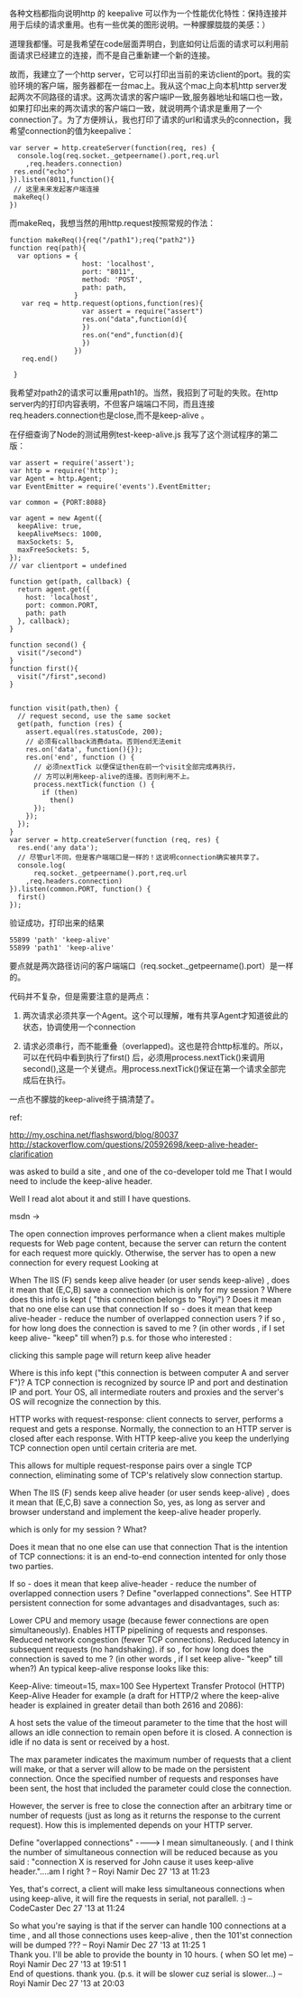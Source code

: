 各种文档都指向说明http 的 keepalive 可以作为一个性能优化特性：保持连接并用于后续的请求重用。也有一些优美的图形说明。一种朦朦胧胧的美感：）


道理我都懂。可是我希望在code层面弄明白，到底如何让后面的请求可以利用前面请求已经建立的连接，而不是自己重新建一个新的连接。

故而，我建立了一个http server，它可以打印出当前的来访client的port。我的实验环境的客户端，服务器都在一台mac上。我从这个mac上向本机http server发起两次不同路径的请求。这两次请求的客户端IP一致,服务器地址和端口也一致，如果打印出来的两次请求的客户端口一致，就说明两个请求是重用了一个connection了。为了方便辨认，我也打印了请求的url和请求头的connection，我希望connection的值为keepalive：

    var server = http.createServer(function(req, res) {
      console.log(req.socket._getpeername().port,req.url
        ,req.headers.connection)
     res.end("echo")
    }).listen(8011,function(){
     // 这里未来发起客户端连接
     makeReq()
    })
而makeReq，我想当然的用http.request按照常规的作法：

    function makeReq(){req("/path1");req("path2")}
    function req(path){
      var options = {
                      host: 'localhost',
                      port: "8011",
                      method: 'POST',
                      path: path,        
                    }
       var req = http.request(options,function(res){
                      var assert = require("assert")
                      res.on("data",function(d){
                      })
                      res.on("end",function(d){    
                      })
                    })
       req.end()
            
     }
我希望对path2的请求可以重用path1的。当然，我招到了可耻的失败。在http server内的打印内容表明，不但客户端端口不同，而且连接req.headers.connection也是close,而不是keep-alive 。

在仔细查询了Node的测试用例test-keep-alive.js 我写了这个测试程序的第二版：

    var assert = require('assert');
    var http = require('http');
    var Agent = http.Agent;
    var EventEmitter = require('events').EventEmitter;
    
    var common = {PORT:8088}
    
    var agent = new Agent({
      keepAlive: true,
      keepAliveMsecs: 1000,
      maxSockets: 5,
      maxFreeSockets: 5,
    });
    // var clientport = undefined
    
    function get(path, callback) {
      return agent.get({
        host: 'localhost',
        port: common.PORT,
        path: path
      }, callback);
    }
    
    function second() {
      visit("/second")
    }
    function first(){
      visit("/first",second)
    }
    
    
    function visit(path,then) {
      // request second, use the same socket
      get(path, function (res) {
        assert.equal(res.statusCode, 200);
        // 必须有callback消费data。否则end无法emit
        res.on('data', function(){});
        res.on('end', function () {
          // 必须nextTick 以便保证then在前一个visit全部完成再执行，
          // 方可以利用keep-alive的连接。否则利用不上。
          process.nextTick(function () {
            if (then)
              then()
          });
        });
      });
    }
    var server = http.createServer(function (req, res) {
      res.end('any data');
      // 尽管url不同，但是客户端端口是一样的！这说明connection确实被共享了。
      console.log(
          req.socket._getpeername().port,req.url
        ,req.headers.connection)
    }).listen(common.PORT, function() {
      first()
    });


验证成功，打印出来的结果

    55899 'path' 'keep-alive'
    55899 'path1' 'keep-alive'
要点就是两次路径访问的客户端端口（req.socket._getpeername().port）是一样的。

代码并不复杂，但是需要注意的是两点：

1. 两次请求必须共享一个Agent。这个可以理解，唯有共享Agent才知道彼此的状态，协调使用一个connection

2. 请求必须串行，而不能重叠（overlapped)。这也是符合http标准的。所以，可以在代码中看到执行了first() 后，必须用process.nextTick()来调用second(),这是一个关键点。用process.nextTick()保证在第一个请求全部完成后在执行。

一点也不朦胧的keep-alive终于搞清楚了。


ref:

http://my.oschina.net/flashsword/blog/80037
http://stackoverflow.com/questions/20592698/keep-alive-header-clarification




 was asked to build a site , and one of the co-developer told me That I would need to include the keep-alive header.

Well I read alot about it and still I have questions.

msdn ->

The open connection improves performance when a client makes multiple requests for Web page content, because the server can return the content for each request more quickly. Otherwise, the server has to open a new connection for every request
Looking at



When The IIS (F) sends keep alive header (or user sends keep-alive) , does it mean that (E,C,B) save a connection which is only for my session ?
Where does this info is kept ( "this connection belongs to "Royi") ?
Does it mean that no one else can use that connection
If so - does it mean that keep alive-header - reduce the number of overlapped connection users ?
if so , for how long does the connection is saved to me ? (in other words , if I set keep alive- "keep" till when?)
p.s. for those who interested :

clicking this sample page will return keep alive header

Where is this info kept ("this connection is between computer A and server F")?
A TCP connection is recognized by source IP and port and destination IP and port. Your OS, all intermediate routers and proxies and the server's OS will recognize the connection by this.

HTTP works with request-response: client connects to server, performs a request and gets a response. Normally, the connection to an HTTP server is closed after each response. With HTTP keep-alive you keep the underlying TCP connection open until certain criteria are met.

This allows for multiple request-response pairs over a single TCP connection, eliminating some of TCP's relatively slow connection startup.

When The IIS (F) sends keep alive header (or user sends keep-alive) , does it mean that (E,C,B) save a connection
So, yes, as long as server and browser understand and implement the keep-alive header properly.

which is only for my session ?
What?

Does it mean that no one else can use that connection
That is the intention of TCP connections: it is an end-to-end connection intented for only those two parties.

If so - does it mean that keep alive-header - reduce the number of overlapped connection users ?
Define "overlapped connections". See HTTP persistent connection for some advantages and disadvantages, such as:

Lower CPU and memory usage (because fewer connections are open simultaneously).
Enables HTTP pipelining of requests and responses.
Reduced network congestion (fewer TCP connections).
Reduced latency in subsequent requests (no handshaking).
if so , for how long does the connection is saved to me ? (in other words , if I set keep alive- "keep" till when?)
An typical keep-alive response looks like this:

Keep-Alive: timeout=15, max=100
See Hypertext Transfer Protocol (HTTP) Keep-Alive Header for example (a draft for HTTP/2 where the keep-alive header is explained in greater detail than both 2616 and 2086):

A host sets the value of the timeout parameter to the time that the host will allows an idle connection to remain open before it is closed. A connection is idle if no data is sent or received by a host.

The max parameter indicates the maximum number of requests that a client will make, or that a server will allow to be made on the persistent connection. Once the specified number of requests and responses have been sent, the host that included the parameter could close the connection.

However, the server is free to close the connection after an arbitrary time or number of requests (just as long as it returns the response to the current request). How this is implemented depends on your HTTP server.

Define "overlapped connections" ----> I mean simultaneously. ( and I think the number of simultaneous connection will be reduced because as you said : "connection X is reserved for John cause it uses keep-alive header."....am I right ? –  Royi Namir Dec 27 '13 at 11:23
      
Yes, that's correct, a client will make less simultaneous connections when using keep-alive, it will fire the requests in serial, not parallell. :) –  CodeCaster Dec 27 '13 at 11:24 
      
So what you're saying is that if the server can handle 100 connections at a time , and all those connections uses keep-alive , then the 101'st connection will be dumped ??? –  Royi Namir Dec 27 '13 at 11:25
1   
Thank you. I'll be able to provide the bounty in 10 hours. ( when SO let me) –  Royi Namir Dec 27 '13 at 19:51
1   
End of questions. thank you. (p.s. it will be slower cuz serial is slower...) –  Royi Namir Dec 27 '13 at 20:03

